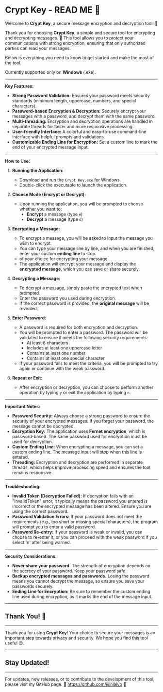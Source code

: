 Crypt Key - READ ME 📝
=

Welcome to **Crypt Key**, a secure message encryption and decryption tool! 🔐

Thank you for choosing **Crypt Key**, a simple and secure tool for encrypting and decrypting messages. 🙏 
This tool allows you to protect your communications with strong encryption, ensuring that only authorized parties can read your messages.

Below is everything you need to know to get started and make the most of the tool.

Currently supported only on **Windows** (.exe).

-----------------------------------------------------------------------

**Key Features:**
- **Strong Password Validation:** Ensures your password meets security standards (minimum length, uppercase, numbers, and special characters).
- **Password-based Encryption & Decryption:** Securely encrypt your messages with a password, and decrypt them with the same password.
- **Multi-threading:** Encryption and decryption operations are handled in separate threads for faster and more responsive processing.
- **User-friendly Interface:** A colorful and easy-to-use command-line interface with helpful prompts and validations.
- **Customizable Ending Line for Encryption:** Set a custom line to mark the end of your encrypted message input.

-----------------------------------------------------------------------

**How to Use:**

1. **Running the Application:**
   - Download and run the `Crypt Key.exe` for Windows.
   - Double-click the executable to launch the application.

2. **Choose Mode (Encrypt or Decrypt):**
   - Upon running the application, you will be prompted to choose whether you want to:
     - **Encrypt** a message (type `e`)
     - **Decrypt** a message (type `d`)

3. **Encrypting a Message:**
   - To encrypt a message, you will be asked to input the message you wish to encrypt.
   - You can type your message line by line, and when you are finished, enter your custom **ending line** to stop.
   - <Enter Password> of your choice for encrypting your message. 
   - The application will encrypt your message and display the **encrypted message**, which you can save or share securely.

4. **Decrypting a Message:**
   - To decrypt a message, simply paste the encrypted text when prompted.
   - Enter the password you used during encryption.
   - If the correct password is provided, the **original message** will be revealed.

5. **Enter Password:**
   - A password is required for both encryption and decryption.
   - You will be prompted to enter a password. The password will be validated to ensure it meets the following security requirements:
     - At least 8 characters
     - Includes at least one uppercase letter
     - Contains at least one number
     - Contains at least one special character
   - If your password fails to meet the criteria, you will be prompted to try again or continue with the weak password.

6. **Repeat or Exit:**
   - After encryption or decryption, you can choose to perform another operation by typing `y` or exit the application by typing `n`.

-----------------------------------------------------------------------

**Important Notes:**

- **Password Security:** Always choose a strong password to ensure the security of your encrypted messages. If you forget your password, the message cannot be decrypted.
- **Encryption Key:** The application uses **Fernet encryption**, which is password-based. The same password used for encryption must be used for decryption.
- **Custom Ending Line:** When encrypting a message, you can set a custom ending line. The message input will stop when this line is entered.
- **Threading:** Encryption and decryption are performed in separate threads, which helps improve processing speed and ensures the tool remains responsive.

-----------------------------------------------------------------------

**Troubleshooting:**
- **Invalid Token (Decryption Failed):** If decryption fails with an "InvalidToken" error, it typically means the password you entered is incorrect or the encrypted message has been altered. Ensure you are using the correct password.
- **Password Validation Errors:** If your password does not meet the requirements (e.g., too short or missing special characters), the program will prompt you to enter a valid password.
- **Password Re-entry:** If your password is weak or invalid, you can choose to re-enter it, or you can proceed with the weak password if you select 'n' after being warned.

-----------------------------------------------------------------------

**Security Considerations:**
- **Never share your password.** The strength of encryption depends on the secrecy of your password. Keep your password safe.
- **Backup encrypted messages and passwords.** Losing the password means you cannot decrypt the message, so ensure you save your passwords securely.
- **Ending Line for Encryption:** Be sure to remember the custom ending line used during encryption, as it marks the end of the message input.

-----------------------------------------------------------------------

## Thank You! 🙏
------------------------------------------------------

Thank you for using **Crypt Key**! Your choice to secure your messages is an important step towards privacy and security. We hope you find this tool useful 😊.

------------------------------------------------------

## Stay Updated!
------------------------------------------------------

For updates, new releases, or to contribute to the development of this tool, please visit my GitHub page: 🔗 https://github.com/jijinlalvb 🔗

